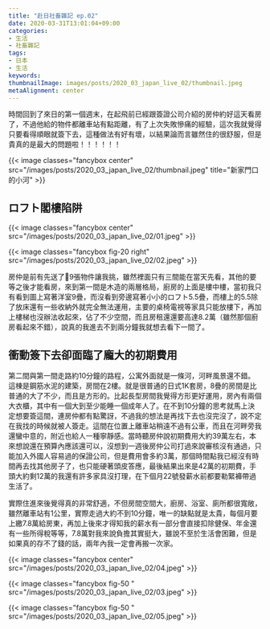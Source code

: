 ```yaml
---
title: "赴日社畜雜記 ep.02"
date: 2020-03-31T13:01:04+09:00
categories:
- 生活
- 社畜雜記
tags:
- 日本
- 生活
keywords:
thumbnailImage: images/posts/2020_03_japan_live_02/thumbnail.jpeg
metaAlignment: center
---
```

時間回到了來日的第一個週末，在起飛前已經跟簽證公司介紹的房仲約好這天看房了，不過他給的物件都離車站有點距離，有了上次失敗慘痛的經驗，這次我就覺得只要看得順眼就簽下去，這種做法有好有壞，以結果論而言雖然住的很舒服，但是貴真的是最大的問題啦！！！！！！
<!--more-->

{{< image classes="fancybox center" src="/images/posts/2020_03_japan_live_02/thumbnail.jpeg" title="新家門口的小河" >}}

## ロフト閣樓陷阱

{{< image classes="fancybox center" src="/images/posts/2020_03_japan_live_02/01.jpeg" >}}

{{< image classes="fancybox fig-20 right" src="/images/posts/2020_03_japan_live_02/02.jpeg" >}}

房仲是前有先送了9張物件讓我挑，雖然裡面只有三間能在當天先看，其他的要等之後才能看房，來到第一間是木造的兩層格局，廚房的上面是樓中樓，當初我只有看到圖上寫著洋室9疊，而沒看到旁邊寫著小小的ロフト5.5疊，而樓上的5.5除了放床還有一些收納外就完全無法運用，主要的桌椅電視等家具只能放樓下，再加上樓梯也沒辦法收起來，佔了不少空間，而且房租還還要高達8.2萬（雖然那個廚房看起來不錯），說真的我進去不到兩分鐘我就想去看下一間了。

## 衝動簽下去卻面臨了龐大的初期費用

第二間與第一間走路約10分鐘的路程，公寓外面就是一條河，河畔風景還不錯。這棟是鋼筋水泥的建築，房間在2樓。就是很普通的日式1K套房，8疊的房間是比普通的大了不少，而且是方形的。比起長型房間我覺得方形更好運用，房內有兩個大衣櫃，其中有一個大到至少能睡一個成年人了。在不到10分鐘的思考就馬上決定想要簽這間，連房仲都有點驚訝，不過我的想法是再找下去也沒完沒了，說不定在我找的時候就被人簽走。這間在位置上離車站稍遠不過有公車，而且在河畔旁我還蠻中意的，附近也給人一種寧靜感。當時聽房仲說初期費用大約39萬左右，本來想說還在預算內應該還可以，沒想到一週後房仲公司打過來說審核沒有通過，只能加入外國人容易過的保證公司，但是費用會多約3萬，那個時間點我已經沒有時間再去找其他房子了，也只能硬著頭皮答應，最後結果出來是42萬的初期費，手頭大約剩12萬的我還有許多家具沒打理，在下個月22號發薪水前都要勒緊褲帶過生活了。

實際住進來後覺得真的非常舒適，不但房間空間大，廚房、浴室、廁所都很寬敞，雖然離車站有1公里，實際走過大約不到10分鐘，唯一的缺點就是太貴，每個月要上繳7.8萬給房東，再加上後來才得知我的薪水有一部分會直接扣除健保、年金還有一些所得稅等等，7.8萬對我來說負擔其實挺大，雖說不至於生活會困難，但是如果真的存不了錢的話，兩年內我一定會再搬一次家。

{{< image classes="fancybox center" src="/images/posts/2020_03_japan_live_02/04.jpeg" >}}

{{< image classes="fancybox fig-50 " src="/images/posts/2020_03_japan_live_02/03.jpeg" >}}

{{< image classes="fancybox fig-50 " src="/images/posts/2020_03_japan_live_02/05.jpeg" >}}


